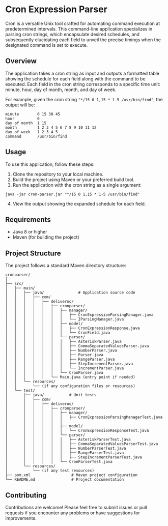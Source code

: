 # Cron Expression Parser


Cron is a versatile Unix tool crafted for automating command execution at predetermined intervals. This command-line application specializes in parsing cron strings, which encapsulate desired schedules, and subsequently elucidating each field to unveil the precise timings when the designated command is set to execute.

## Overview

The application takes a cron string as input and outputs a formatted table showing the schedule for each field along with the command to be executed. Each field in the cron string corresponds to a specific time unit: minute, hour, day of month, month, and day of week.

For example, given the cron string `"*/15 0 1,15 * 1-5 /usr/bin/find"`, the output will be:

```
minute        0 15 30 45
hour          0
day of month  1 15
month         1 2 3 4 5 6 7 8 9 10 11 12
day of week   1 2 3 4 5
command       /usr/bin/find
```

## Usage

To use this application, follow these steps:

1. Clone the repository to your local machine.
2. Build the project using Maven or your preferred build tool.
3. Run the application with the cron string as a single argument:

```
java -jar cron-parser.jar "*/15 0 1,15 * 1-5 /usr/bin/find"
```

4. View the output showing the expanded schedule for each field.

## Requirements

- Java 8 or higher
- Maven (for building the project)

## Project Structure

The project follows a standard Maven directory structure:


```
cronparser/
│
├── src/
│   ├── main/
│   │   ├── java/               # Application source code
│   │   │   ├── com/
│   │   │   │   ├── deliveroo/
│   │   │   │   │   ├── cronparser/
│   │   │   │   │   │   ├── manager/
│   │   │   │   │   │   │   ├── CronExpressionParsingManager.java
│   │   │   │   │   │   │   └── IParsingManager.java
│   │   │   │   │   │   ├── model/
│   │   │   │   │   │   │   ├── CronExpressionResponse.java
│   │   │   │   │   │   │   └── CronField.java
│   │   │   │   │   │   └── parser/
│   │   │   │   │   │   │   ├── AsteriskParser.java
│   │   │   │   │   │   │   ├── CommaSeparatedValuesParser.java
│   │   │   │   │   │   │   ├── NumberParser.java
│   │   │   │   │   │   │   ├── Parser.java
│   │   │   │   │   │   │   ├── RangeParser.java
│   │   │   │   │   │   │   ├── StepIncrementParser.java
│   │   │   │   │   │   │   └── IncrementParser.java
│   │   │   │   │   │   └── CronParser.java
│   │   │   │   │   └── Main.java (entry point if needed)
│   │   └── resources/
│   │       └── (if any configuration files or resources)
│   └── test/
│       ├── java/           # Unit tests
│       │   ├── com/
│       │   │   ├── deliveroo/
│       │   │   │   ├── cronparser/
│       │   │   │   │   ├── manager/
│       │   │   │   │   │   ├── CronExpressionParsingManagerTest.java
│       │   │   │   │   │
│       │   │   │   │   ├── model/
│       │   │   │   │   │   └── CronExpressionResponseTest.java
│       │   │   │   │   └── parser/
│       │   │   │   │   │   ├── AsteriskParserTest.java
│       │   │   │   │   │   ├── CommaSeparatedValuesParserTest.java
│       │   │   │   │   │   ├── NumberParserTest.java
│       │   │   │   │   │   ├── RangeParserTest.java
│       │   │   │   │   │   ├── StepIncrementParserTest.java
│       │   │   │   │   └── CronParserTest.java
│       └── resources/
│           └── (if any test resources)
├── pom.xml                  # Maven project configuration
└── README.md                # Project documentation
```

## Contributing

Contributions are welcome! Please feel free to submit issues or pull requests if you encounter any problems or have suggestions for improvements.
